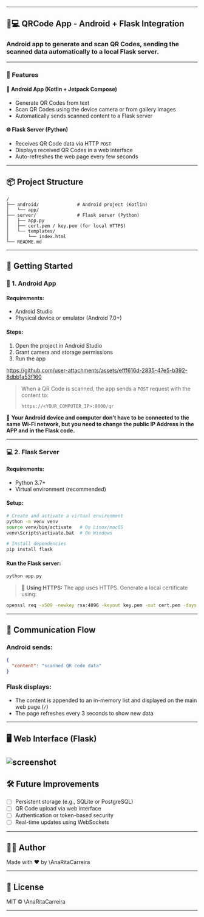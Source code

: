 
---

## 📱💻 QRCode App - Android + Flask Integration

### Android app to generate and scan QR Codes, sending the scanned data automatically to a local Flask server.

---

### 🧩 Features

#### 📱 Android App (Kotlin + Jetpack Compose)

* Generate QR Codes from text
* Scan QR Codes using the device camera or from gallery images
* Automatically sends scanned content to a Flask server

#### 🌐 Flask Server (Python)

* Receives QR Code data via HTTP `POST`
* Displays received QR Codes in a web interface
* Auto-refreshes the web page every few seconds

---

## 📦 Project Structure

```
/
├── android/              # Android project (Kotlin)
│   └── app/
├── server/               # Flask server (Python)
│   ├── app.py
│   ├── cert.pem / key.pem (for local HTTPS)
│   └── templates/
│       └── index.html
└── README.md
```

---

## 🚀 Getting Started

### 📱 1. Android App

#### Requirements:

* Android Studio
* Physical device or emulator (Android 7.0+)

#### Steps:

1. Open the project in Android Studio
2. Grant camera and storage permissions
3. Run the app

https://github.com/user-attachments/assets/efff616d-2835-47e5-b392-8dbb1a53f160

> When a QR Code is scanned, the app sends a `POST` request with the content to:
>
> `https://<YOUR_COMPUTER_IP>:8000/qr`

📶 **Your Android device and computer don't have to be connected to the same Wi-Fi network, but you need to change the public IP Address in the APP and in the Flask code.**

---

### 💻 2. Flask Server

#### Requirements:

* Python 3.7+
* Virtual environment (recommended)

#### Setup:

```bash
# Create and activate a virtual environment
python -m venv venv
source venv/bin/activate   # On Linux/macOS
venv\Scripts\activate.bat  # On Windows

# Install dependencies
pip install flask
```

#### Run the Flask server:

```bash
python app.py
```

> 🔐 **Using HTTPS:** The app uses HTTPS. Generate a local certificate using:

```bash
openssl req -x509 -newkey rsa:4096 -keyout key.pem -out cert.pem -days 365 -nodes
```

---

## 🔗 Communication Flow

### Android sends:

```json
{
  "content": "scanned QR code data"
}
```

### Flask displays:

* The content is appended to an in-memory list and displayed on the main web page (`/`)
* The page refreshes every 3 seconds to show new data

---

## 🖥️ Web Interface (Flask)

![screenshot](.printscreen_web.PNG) 
---

## 🛠 Future Improvements

* [ ] Persistent storage (e.g., SQLite or PostgreSQL)
* [ ] QR Code upload via web interface
* [ ] Authentication or token-based security
* [ ] Real-time updates using WebSockets

---

## 👨‍💻 Author

Made with ❤️ by \AnaRitaCarreira

---

## 📄 License

MIT © \AnaRitaCarreira

---
